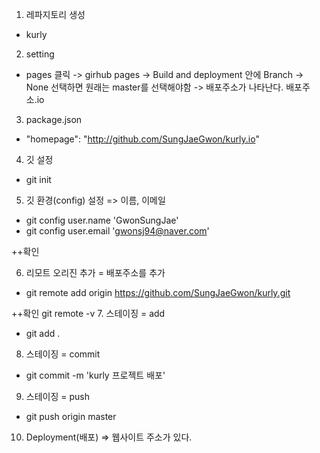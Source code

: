  
 1. 레파지토리 생성
  - kurly
 2. setting
  - pages 클릭 -> girhub pages -> Build and deployment 안에 Branch -> None 선택하면 원래는 master를 선택해야함 -> 배포주소가 나타난다. 배포주소.io
 3. package.json
  - "homepage": "http://github.com/SungJaeGwon/kurly.io"
 
 4. 깃 설정
  - git init
 
 5. 깃 환경(config) 설정 => 이름, 이메일
  - git config user.name 'GwonSungJae'
  - git config user.email 'gwonsj94@naver.com'

  ++확인
 
 6. 리모트 오리진 추가 = 배포주소를 추가
  - git remote add origin https://github.com/SungJaeGwon/kurly.git
 
 ++확인
 git remote -v
 7. 스테이징 = add
  - git add .
 8. 스테이징 = commit
  - git commit -m 'kurly 프로젝트 배포'
 9. 스테이징 = push
  - git push origin master

10. Deployment(배포) => 웹사이트 주소가 있다.